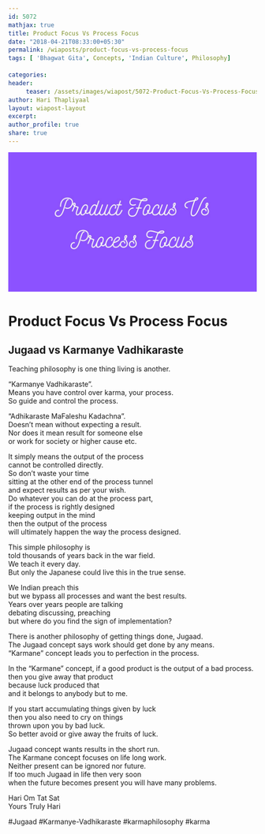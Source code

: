 ```yaml
--- 
id: 5072
mathjax: true  
title: Product Focus Vs Process Focus
date: "2018-04-21T08:33:00+05:30"
permalink: /wiaposts/product-focus-vs-process-focus
tags: [ 'Bhagwat Gita', Concepts, 'Indian Culture', Philosophy]    

categories: 
header:
     teaser: /assets/images/wiapost/5072-Product-Focus-Vs-Process-Focus.jpg
author: Hari Thapliyaal 
layout: wiapost-layout 
excerpt:  
author_profile: true 
share: true 
---
```


![Product Focus Vs Process Focus](/assets/images/wiapost/5072-Product-Focus-Vs-Process-Focus.jpg)   
   
# Product Focus Vs Process Focus    
## Jugaad vs Karmanye Vadhikaraste    
       
Teaching philosophy is one thing living is another.    
    
“Karmanye Vadhikaraste”.     
Means you have control over karma, your process.     
So guide and control the process.    
    
“Adhikaraste MaFaleshu Kadachna”.     
Doesn’t mean without expecting a result.     
Nor does it mean result for someone else     
or work for society or higher cause etc.    
    
It simply means the output of the process     
cannot be controlled directly.     
So don’t waste your time     
sitting at the other end of the process tunnel     
and expect results as per your wish.     
Do whatever you can do at the process part,     
if the process is rightly designed     
keeping output in the mind     
then the output of the process     
will ultimately happen the way the process designed.    
    
This simple philosophy is     
told thousands of years back in the war field.     
We teach it every day.     
But only the Japanese could live this in the true sense.    
    
We Indian preach this     
but we bypass all processes and want the best results.     
Years over years people are talking     
debating discussing, preaching     
but where do you find the sign of implementation?    
    
There is another philosophy of getting things done, Jugaad.     
The Jugaad concept says work should get done by any means.     
“Karmane” concept leads you to perfection in the process.    
    
In the “Karmane” concept, if a good product is the output of a bad process.     
then you give away that product     
because luck produced that     
and it belongs to anybody but to me.    
    
If you start accumulating things given by luck     
then you also need to cry on things     
thrown upon you by bad luck.     
So better avoid or give away the fruits of luck.    
    
Jugaad concept wants results in the short run.     
The Karmane concept focuses on life long work.     
Neither present can be ignored nor future.     
If too much Jugaad in life then very soon     
when the future becomes present you will have many problems.    
    
Hari Om Tat Sat     
Yours Truly Hari    
    
#Jugaad #Karmanye-Vadhikaraste #karmaphilosophy #karma    
    
